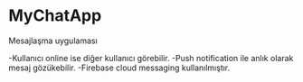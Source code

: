 # MyChatApp
Mesajlaşma uygulaması

-Kullanıcı online ise diğer kullanıcı görebilir.
-Push notification ile anlık olarak mesaj gözükebilir.
-Firebase cloud messaging kullanılmıştır.
